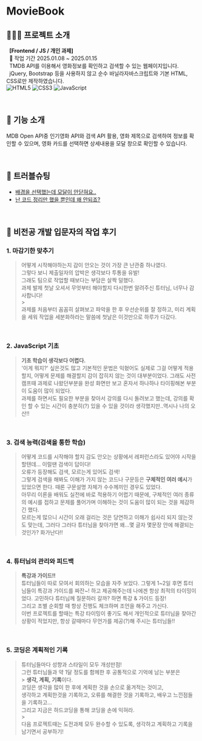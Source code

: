 # MovieBook

<!-- [배포주소]
이미지 몇컷 -->

## 💁🏻‍♂ 프로젝트 소개

&nbsp; **[Frontend / JS / 개인 과제]**
<br />
&nbsp; 📆 작업 기간 2025.01.08 ~ 2025.01.15 <br />
&nbsp; TMDB API를 이용해서 영화정보를 확인하고 검색할 수 있는 웹페이지입니다. <br />
&nbsp; jQuery, Bootstrap 등을 사용하지 않고 순수 바닐라자바스크립트와 기본 HTML, CSS로만 제작하였습니다.<br />
![HTML5](https://img.shields.io/badge/-HTML5-E34F26?&logo=html5&logoColor=white) ![CSS3](https://img.shields.io/badge/-CSS3-1572B6?&logo=css3&logoColor=white) ![JavaScript](https://img.shields.io/badge/-JavaScript-F7DF1E?&logo=javascript&logoColor=white)

<br />

## 🔹 기능 소개

MDB Open API중 인기영화 API와 검색 API 활용, 영화 제목으로 검색하여 정보를 확인할 수 있으며, 영화 카드를 선택하면 상세내용을 모달 창으로 확인할 수 있습니다.

<br />

## 🔹 트러블슈팅

- [배경을 선택했는데 모달이 안닫혀요..](https://velog.io/@ly-ra/배경인데요...-배경이-아니야)
- [난 코드 정리만 했을 뿐인데 왜 안되죠?](https://velog.io/@ly-ra/API-데이터-분명-잘-받아오고-있는데)

<br />

## 🔹 비전공 개발 입문자의 작업 후기

### 1. 마감기한 맞추기 <br />

> 어떻게 시작해야하는지 감이 안오는 것이 가장 큰 난관중 하나였다. <br />
> 그렇다 보니 제출일자의 압박은 생각보다 투통을 유발! <br />
> 그래도 팀으로 작업할 때보다는 부담은 살짝 덜했다.<br />
> 과제 발제 첫날 오셔서 무엇부터 해야할지 다시한번 알려주신 튜터님, 너무나 감사합니다!<br /> > <br />
> 과제를 처음부터 꼼꼼히 살펴보고 파악을 한 후 우선순위를 잘 정하고, 미리 계획을 세워 작업을 세분화하라는 말씀에 첫날은 이것만으로 하루가 다갔다.

<br />

### 2. JavaScript 기초

> **기초 학습이 생각보다 어렵다.** <br />
> '이게 뭐지?' 싶은것도 많고 기본적인 문법은 익혔어도 실제로 그걸 어떻게 적용할지, 어떻게 문제를 해결할지 감이 잡히지 않는 것이 대부분이었다. 그래도 사전 캠프때 과제로 나왔던부분을 완성 화면만 보고 혼자서 하나하나 타이핑해본 부분이 도움이 많이 되었다. <br />
> 과제를 하면서도 필요한 부분을 찾아서 강의를 다시 돌려보고 했는데, 강의를 확인 할 수 있는 시간이 충분히(?) 있을 수 있을 것이라 생각했지만..역시나 나의 오산!!<br />

<br />

### 3. 검색 능력(검색을 통한 학습)

> 어떻게 코드를 시작해야 할지 감도 안오는 상황에서 레퍼런스라도 있어야 시작을 할텐데... 이럴땐 검색이 답이다!<br />
> 오류가 등장해도 검색, 모르는게 있어도 검색!<br />
> 그렇게 검색을 해봐도 이해가 가지 않는 코드나 구문등은 **구체적인 여러 예시**가 있었으면 한다.
> 때론 구문설명 자체가 수수께끼인 경우도 있었다.<br />
> 아무리 이론을 배워도 실전에 바로 적용하기 어렵기 때문에, 구체적인 여러 종류의 예시를 접하고 문제를 풀어가며 이해하는 것이 도움이 많이 되는 것을 체감하긴 했다.<br />
> 모르는게 많으니 시간이 오래 걸리는 것은 당연하고 이해가 쉽사리 되지 않는것도 맞는데, 그러다 그러다 튜터님을 찾아가면 왜...몇 글자 몇문장 안에 해결되는 것인가? 화가난다!!

<br />

### 4. 튜터님의 관리와 피드백

> **특강과 가이드!!** <br />
> 튜터님들이 따로 모여서 회의하는 모습을 자주 보았다. 그렇게 1~2일 후면 튜터님들이 특강과 가이드를 짜잔~! 하고 제공해주는데 나에겐 항상 최적의 타이밍이었다. 고민하다 튜터님께 질문하러 갈까? 하면 특강 & 가이드 등장!<br />
> 그리고 조별 순회할 때 항상 진행도 체크하며 조언을 해주고 가신다.<br />
> 이번 프로젝트를 할때는 특강 타이밍이 좋기도 해서 개인적으로 튜터님을 찾아간 상황이 적었지만, 항상 갈때마다 무언가를 제공(?)해 주시는 튜터님들!!

<br />

### 5. 코딩은 계획적인 기록

> 튜터님들마다 성향과 스타일이 모두 개성만점!<br />
> 그런 튜터님들과 약 1달 정도를 함께한 후 공통적으로 기억에 남는 부분은<br /> > **생각, 계획, 기록**이다.<br />
> 코딩은 생각을 많이 한 후에 계획한 것을 손으로 옮겨적는 것이고, <br />
> 생각하고 계획한것을 기록하고, 오류를 해결한 것을 기록하고, 배우고 느낀점들을 기록하고... <br />
> 그리고 지금은 하드코딩을 통해 코딩을 손에 익혀라.<br /> > <br />
> 다음 프로젝트때는 도전과제 모두 완수할 수 있도록, 생각하고 계획하고 기록을 남기면서 공부하기!<br />
